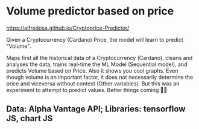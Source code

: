 # Volume predictor based on price

https://alfredosa.github.io/Cryptoprice-Predictor/

Given a Cryptocurrency (Cardano) Price, the model will learn to predict "Volume".

Maps first all the historical data of a Cryptocurrency (Cardano), cleans and analyses the data, trains real-time the ML Model (Sequential model), and predicts Volume based on Price. Also it shows you cool graphs.
Even though volume is an important factor, it does not necessarily determine the price and viceversa without context (Other variables). But this was an experiment to attempt to predict values.
Better things coming 💪🏼

## Data: Alpha Vantage API; Libraries: tensorflow JS, chart JS
